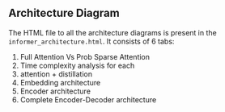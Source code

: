 

## Architecture Diagram
The HTML file to all the architecture diagrams is present in the `informer_architecture.html`. It consists of 6 tabs:
1. Full Attention Vs Prob Sparse Attention
2. Time complexity analysis for each
3. attention + distillation
4. Embedding architecture  
5. Encoder architecture 
6. Complete Encoder-Decoder architecture
